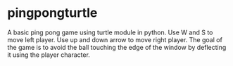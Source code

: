 # pingpongturtle
A basic ping pong game using turtle module in python.
Use W and S to move left player.
Use up and down arrow to move right player.
The goal of the game is to avoid the ball touching the edge of the window by deflecting it using the player character.
